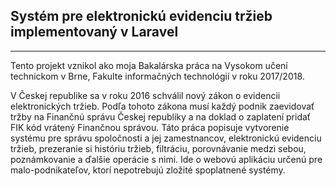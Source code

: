 ## Systém pre elektronickú evidenciu tržieb implementovaný v Laravel
---

Tento projekt vznikol ako moja Bakalárska práca na Vysokom učení technickom v Brne, Fakulte informačných technológií v roku 2017/2018. 

V Českej republike sa v roku 2016 schválil nový zákon o evidencii elektronických tržieb. Podľa tohoto zákona musí každý podnik zaevidovať tržby na Finančnú správu Českej republiky a na doklad o zaplatení pridať FIK kód vrátený Finančnou správou. Táto práca popisuje vytvorenie systému pre správu spoločnosti a jej zamestnancov, elektronickú evidenciu tržieb, prezeranie si históriu tržieb, filtráciu, porovnávanie medzi sebou, poznámkovanie a ďalšie operácie s nimi. Ide o webovú aplikáciu určenú pre malo-podnikateľov, ktorí nepotrebujú zložité spoplatnené systémy.

